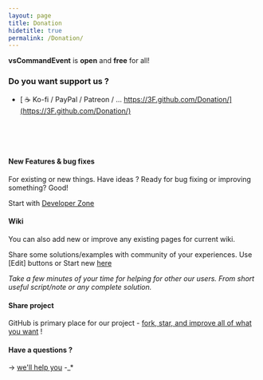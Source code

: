 ```yaml
---
layout: page
title: Donation
hidetitle: true
permalink: /Donation/
---
```

**vsCommandEvent** is **open** and **free** for all!

### Do you want support us ?

* [ ☕ Ko-fi / PayPal / Patreon / ... https://3F.github.com/Donation/](https://3F.github.com/Donation/)


<br /><br /><br />

#### New Features & bug fixes

For existing or new things. Have ideas ? Ready for bug fixing or improving something? Good!

Start with [Developer Zone]({{site.docp}}/Dev/)

#### Wiki

You can also add new or improve any existing pages for current wiki.

Share some solutions/examples with community of your experiences. Use [Edit] buttons or Start new [here]({{site.docp}}/New/)

*Take a few minutes of your time for helping for other our users. From short useful script/note or any complete solution.*

#### Share project

GitHub is primary place for our project - [fork, star, and improve all of what you want]({{site.repoMain}}) !

#### Have a questions ?

-> [we'll help you]({{site.issueNew}}) -_*
